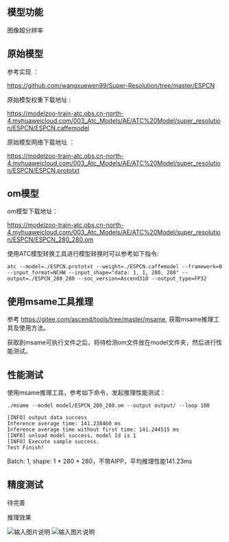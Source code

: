## 模型功能

图像超分辨率

## 原始模型

参考实现 ：

https://github.com/wangxuewen99/Super-Resolution/tree/master/ESPCN

原始模型权重下载地址 :

https://modelzoo-train-atc.obs.cn-north-4.myhuaweicloud.com/003_Atc_Models/AE/ATC%20Model/super_resolution/ESPCN/ESPCN.caffemodel

原始模型网络下载地址 ：

https://modelzoo-train-atc.obs.cn-north-4.myhuaweicloud.com/003_Atc_Models/AE/ATC%20Model/super_resolution/ESPCN/ESPCN.prototxt


## om模型

om模型下载地址：

https://modelzoo-train-atc.obs.cn-north-4.myhuaweicloud.com/003_Atc_Models/AE/ATC%20Model/super_resolution/ESPCN/ESPCN_280_280.om

使用ATC模型转换工具进行模型转换时可以参考如下指令:

```
atc --model=./ESPCN.prototxt --weight=./ESPCN.caffemodel --framework=0 --input_format=NCHW --input_shape="data: 1, 1, 280, 280" --output=./ESPCN_280_280 --soc_version=Ascend310 --output_type=FP32
```

## 使用msame工具推理

参考 https://gitee.com/ascend/tools/tree/master/msame, 获取msame推理工具及使用方法。

获取到msame可执行文件之后，将待检测om文件放在model文件夹，然后进行性能测试。

## 性能测试

使用msame推理工具，参考如下命令，发起推理性能测试： 

```
./msame --model model/ESPCN_280_280.om --output output/ --loop 100
```

```
[INFO] output data success
Inference average time: 141.238460 ms
Inference average time without first time: 141.244515 ms
[INFO] unload model success, model Id is 1
[INFO] Execute sample success.
Test Finish!
```

Batch: 1, shape: 1 * 280 * 280，不带AIPP，平均推理性能141.23ms

## 精度测试

待完善

推理效果

![输入图片说明](https://images.gitee.com/uploads/images/2021/0204/135517_350973c4_8070502.png "head_GT_bicubic.png")
![输入图片说明](https://images.gitee.com/uploads/images/2021/0204/135526_edd3f8e8_8070502.png "head_GT_ESPCN.png")
